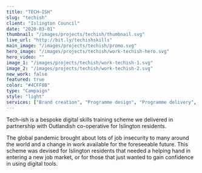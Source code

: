 ```yaml
---
title: "TECH–ISH"
slug: "techish"
client: "Islington Council"
date: "2020-03-01"
thumbnail: "/images/projects/techish/thumbnail.svg"
live_url: "http://bit.ly/techishskills"
main_image: "/images/projects/techish/promo.svg"
hero_image: "/images/projects/techish/work-techish-hero.svg"
hero_video: ""
image_1: "/images/projects/techish/work-techish-1.svg"
image_2: "/images/projects/techish/work-techish-2.svg"
new_work: false
featured: true
color: "#4CFF8B"
type: "Campaign"
style: "light"
services: ["Brand creation", "Programme design", "Programme delivery", "Communications", "Print design"]
---
```

Tech–ish is a bespoke digital skills training scheme we delivered in
partnership with Outlandish co-operative for Islington residents.

The global pandemic brought about lots of job insecurity to many around the
world and a change in work available for the foreseeable future. This scheme was
devised for Islington residents that needed a helping hand in entering a new job
market, or for those that just wanted to gain confidence in using digital tools.
